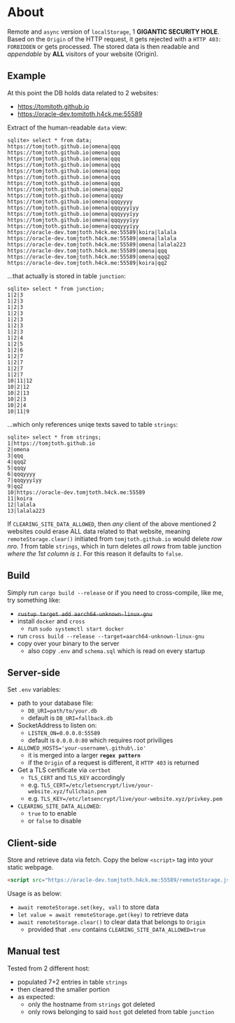 # About

Remote and `async` version of `localStorage`, 1 __GIGANTIC SECURITY HOLE__. Based on the `Origin` of the HTTP request, it gets rejected with a `HTTP 403: FORBIDDEN` or gets processed. The stored data is then readable and *appendable* by **ALL** visitors of your website (Origin).

## Example

At this point the DB holds data related to 2 websites:
- https://tomjtoth.github.io
- https://oracle-dev.tomjtoth.h4ck.me:55589

Extract of the human-readable `data` view:

```
sqlite> select * from data;
https://tomjtoth.github.io|omena|qqq
https://tomjtoth.github.io|omena|qqq
https://tomjtoth.github.io|omena|qqq
https://tomjtoth.github.io|omena|qqq
https://tomjtoth.github.io|omena|qqq
https://tomjtoth.github.io|omena|qqq
https://tomjtoth.github.io|omena|qqq
https://tomjtoth.github.io|omena|qqq2
https://tomjtoth.github.io|omena|qqqy
https://tomjtoth.github.io|omena|qqqyyyy
https://tomjtoth.github.io|omena|qqqyyyíyy
https://tomjtoth.github.io|omena|qqqyyyíyy
https://tomjtoth.github.io|omena|qqqyyyíyy
https://tomjtoth.github.io|omena|qqqyyyíyy
https://oracle-dev.tomjtoth.h4ck.me:55589|koira|lalala
https://oracle-dev.tomjtoth.h4ck.me:55589|omena|lalala
https://oracle-dev.tomjtoth.h4ck.me:55589|omena|lalala223
https://oracle-dev.tomjtoth.h4ck.me:55589|omena|qqq
https://oracle-dev.tomjtoth.h4ck.me:55589|omena|qqq2
https://oracle-dev.tomjtoth.h4ck.me:55589|koira|qq2
```

...that actually is stored in table `junction`:

```
sqlite> select * from junction;
1|2|3
1|2|3
1|2|3
1|2|3
1|2|3
1|2|3
1|2|3
1|2|4
1|2|5
1|2|6
1|2|7
1|2|7
1|2|7
1|2|7
10|11|12
10|2|12
10|2|13
10|2|3
10|2|4
10|11|9
```

...which only references uniqe texts saved to table `strings`:

```
sqlite> select * from strings;
1|https://tomjtoth.github.io
2|omena
3|qqq
4|qqq2
5|qqqy
6|qqqyyyy
7|qqqyyyíyy
9|qq2
10|https://oracle-dev.tomjtoth.h4ck.me:55589
11|koira
12|lalala
13|lalala223
```

If `CLEARING_SITE_DATA_ALLOWED`, then *any* client of the above mentioned 2 websites could erase ALL data related to that website, meaning `remoteStorage.clear()` initiated from `tomjtoth.github.io` would delete _row nro. 1_ from table `strings`, which in turn deletes _all rows_ from table junction _where the 1st column is `1`_. For this reason it defaults to `false`.


## Build

Simply run `cargo build --release` or if you need to cross-compile, like me, try something like:
- ~~`rustup target add aarch64-unknown-linux-gnu`~~
- install `docker` and `cross`
    - run `sudo systemctl start docker`
- run `cross build --release --target=aarch64-unknown-linux-gnu`
- copy over your binary to the server
    - also copy `.env` and `schema.sql` which is read on every startup

## Server-side

Set `.env` variables:
- path to your database file:
    - `DB_URI=path/to/your.db`
    - default is `DB_URI=fallback.db`
- SocketAddress to listen on:
    - `LISTEN_ON=0.0.0.0:55589`
    - default is `0.0.0.0:80` which requires root priviliges
- `ALLOWED_HOSTS='your-username\.github\.io'`
    - it is merged into a larger **`regex pattern`**
    - if the `Origin` of a request is different, it `HTTP 403` is returned
- Get a TLS certificate via `certbot`
    - `TLS_CERT` and `TLS_KEY` accordingly
    - e.g. `TLS_CERT=/etc/letsencrypt/live/your-website.xyz/fullchain.pem`
    - e.g. `TLS_KEY=/etc/letsencrypt/live/your-website.xyz/privkey.pem`
- `CLEARING_SITE_DATA_ALLOWED`:
    - `true` to to enable
    -  or `false` to disable 

## Client-side

Store and retrieve data via fetch. Copy the below `<script>` tag into your static webpage.

```html
<script src="https://oracle-dev.tomjtoth.h4ck.me:55589/remoteStorage.js">
```

Usage is as below:
- `await remoteStorage.set(key, val)` to store data
- `let value = await remoteStorage.get(key)` to retrieve data
- `await remoteStorage.clear()` to clear data that belongs to `Origin`
    - provided that `.env` contains `CLEARING_SITE_DATA_ALLOWED=true`

## Manual test

Tested from 2 different host:
- populated 7+2 entries in table `strings`
- then cleared the smaller portion
- as expected:
    - only the hostname from `strings` got deleted
    - only rows belonging to said `host` got deleted from table `junction`
